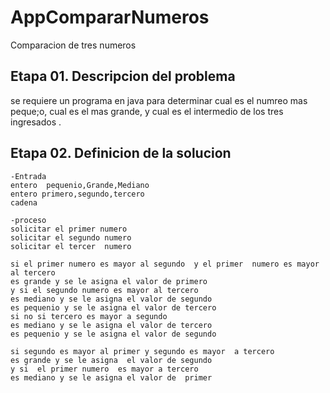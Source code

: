 # AppCompararNumeros
Comparacion de tres numeros

## Etapa 01. Descripcion del problema
se requiere un programa en java para determinar cual es el numreo mas peque;o,
cual es el mas grande, y cual es el intermedio de los tres ingresados .

## Etapa  02.  Definicion de la solucion
~~~
-Entrada
entero  pequenio,Grande,Mediano
entero primero,segundo,tercero
cadena 

-proceso
solicitar el primer numero
solicitar el segundo numero
solicitar el tercer  numero

si el primer numero es mayor al segundo  y el primer  numero es mayor al tercero 
es grande y se le asigna el valor de primero
y si el segundo numero es mayor al tercero 
es mediano y se le asigna el valor de segundo 
es pequenio y se le asigna el valor de tercero
si no si tercero es mayor a segundo 
es mediano y se le asigna el valor de tercero 
es pequenio y se le asigna el valor de segundo

si segundo es mayor al primer y segundo es mayor  a tercero 
es grande y se le asigna  el valor de segundo
y si  el primer numero  es mayor a tercero
es mediano y se le asigna el valor de  primer
